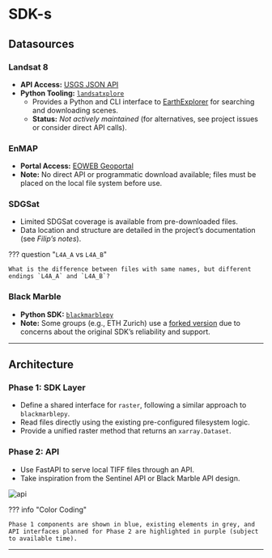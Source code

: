 # SDK-s

## Datasources

### Landsat 8

- **API Access:** [USGS JSON API](https://m2m.cr.usgs.gov/api/docs/json/)
- **Python Tooling:** [`landsatxplore`](https://github.com/yannforget/landsatxplore)
    - Provides a Python and CLI interface to [EarthExplorer](https://earthexplorer.usgs.gov/) for searching and downloading scenes.
    - **Status:** *Not actively maintained* (for alternatives, see project issues or consider direct API calls).

### EnMAP

- **Portal Access:** [EOWEB Geoportal](https://eoweb.dlr.de/egp/main#mainWindowtabExplore)
- **Note:** No direct API or programmatic download available; files must be placed on the local file system before use.

### SDGSat

- Limited SDGSat coverage is available from pre-downloaded files.
- Data location and structure are detailed in the project’s documentation (see *Filip’s notes*).

??? question "`L4A_A` vs `L4A_B`"

    What is the difference between files with same names, but different endings `L4A_A` and `L4A_B`?

### Black Marble

- **Python SDK:** [`blackmarblepy`](https://github.com/worldbank/blackmarblepy)
- **Note:** Some groups (e.g., ETH Zurich) use a [forked version](https://github.com/Starbix/Infrared_Marble) due to concerns about the original SDK’s reliability and support.

---

## Architecture

### Phase 1: SDK Layer

- Define a shared interface for `raster`, following a similar approach to `blackmarblepy`.
- Read files directly using the existing pre-configured filesystem logic.
- Provide a unified raster method that returns an `xarray.Dataset`.

### Phase 2: API

- Use FastAPI to serve local TIFF files through an API.
- Take inspiration from the Sentinel API or Black Marble API design.

![api](../assets/d2/api.d2)

??? info "Color Coding"

    Phase 1 components are shown in blue, existing elements in grey, and API interfaces planned for Phase 2 are highlighted in purple (subject to available time).

---
